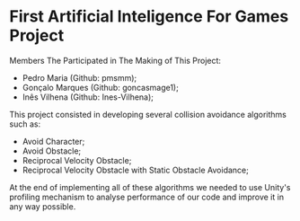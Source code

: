 # First Artificial Inteligence For Games Project

Members The Participated in The Making of This Project:
- Pedro Maria (Github: pmsmm);
- Gonçalo Marques (Github: goncasmage1);
- Inês Vilhena (Github: Ines-Vilhena);

This project consisted in developing several collision avoidance algorithms such as:
- Avoid Character;
- Avoid Obstacle;
- Reciprocal Velocity Obstacle;
- Reciprocal Velocity Obstacle with Static Obstacle Avoidance;

At the end of implementing all of these algorithms we needed to use Unity's profiling mechanism to analyse performance of our code and improve it in any way possible.